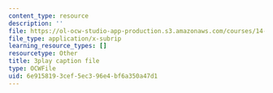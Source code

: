 ```yaml
---
content_type: resource
description: ''
file: https://ol-ocw-studio-app-production.s3.amazonaws.com/courses/14-01-principles-of-microeconomics-fall-2018/6e9158193cef5ec396e4bf6a350a47d1_jHEPQpSKdbg.vtt
file_type: application/x-subrip
learning_resource_types: []
resourcetype: Other
title: 3play caption file
type: OCWFile
uid: 6e915819-3cef-5ec3-96e4-bf6a350a47d1
---
```

